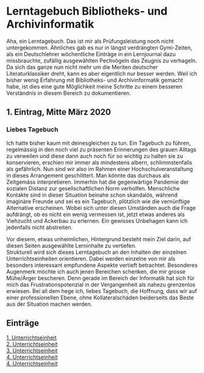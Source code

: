 # Lerntagebuch Bibliotheks- und Archivinformatik
Aha, ein Lerntagebuch. Das ist mir als Prüfungsleistung noch nicht untergekommen. Ähnliches gab es nur in längst verdrängten Gymi-Zeiten, als ein Deutschlehrer wöchentliche Einträge in ein Lernjournal dazu missbrauchte, zufällig ausgewählten Pechvögeln das Zeugnis zu verhageln. Da sich das ganze nun nicht mehr um die Meriten deutscher Literaturklassiker dreht, kann es aber eigentlich nur besser werden. Weil ich bisher wenig Erfahrung mit Bibliotheks- und Archivinformatik  gemacht habe, ist dies eine gute Möglichkeit meine Schritte zu einem besseren Verständnis in diesem Bereich zu dokumentieren.

## 1. Eintrag, Mitte März 2020

### Liebes Tagebuch

Ich hatte bisher kaum mit deinesgleichen zu tun. Ein Tagebuch zu führen, regelmässig in den noch viel zu präsenten Erinnerungen des grauen Alltags zu verweilen und diese dann auch noch für so wichtig zu halten sie zu konservieren, erschien mir immer als mindestens albern, schlimmstenfalls als gefährlich. Nun sind wir also im Rahmen einer Hochschulveranstaltung in dieses Arrangement geschlittert. Man könnte das durchaus als Zeitgemäss interpretieren. Immerhin hat die gegenwärtige Pandemie der sozialen Distanz zur gesellschaftlichen Norm verholfen. Menschliche Kontakte sind in dieser Situation beinahe schon skandalös, während imaginäre Freunde und sei es ein Tagebuch, plötzlich wie die vernünftige Alternative erscheinen. Wobei sich unter diesen Umständen auch die Frage aufdrängt, ob es nicht ein wenig vermessen ist, jetzt etwas anderes als Viehzucht und Ackerbau zu erlernen. Ein gewisses Unbehagen kann ich jedenfalls nicht abstreiten. 

Vor diesem, etwas unheimlichen, Hintergrund besteht mein Ziel darin, auf diesen Seiten ausgewählte Lerninhalte zu vertiefen.  
Strukturell wird sich dieses Lerntagebuch an den Inhalten der einzelnen Unterrichtseinheiten orientieren. Dabei werden einzelne von mir als besonders interessant empfundene Aspekte vertieft betrachtet. Besonderes Augenmerk möchte ich auch jenen Bereichen schenken, die mir grosse Mühe/Ärger bescheren. Denn gerade im Bereich der Informatik hat sich für mich das Frustrationspotenzial in der Vergangenheit als nahezu grenzenlos erwiesen. Bei all dem hege ich, liebes Tagebuch, die Hoffnung, dass wir auf einer professionellen Ebene, ohne Kollateralschäden beiderseits das Beste aus der Situation machen werden.

## Einträge

[1. Unterrichtseinheit](https://michaelmathys.github.io/BAIN/13032020)  
[2. Unterrichtseinheit](https://michaelmathys.github.io/BAIN/03042020)  
[3. Unterrichtseinheit](https://michaelmathys.github.io/BAIN/24042020)  
[4. Unterrichtseinheit](https://michaelmathys.github.io/BAIN/05062020)  
[4. Unterrichtseinheit](https://michaelmathys.github.io/BAIN/06062020)
